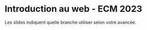 # Introduction au web - ECM 2023

Les slides indiquent quelle branche utiliser selon votre avancée.
